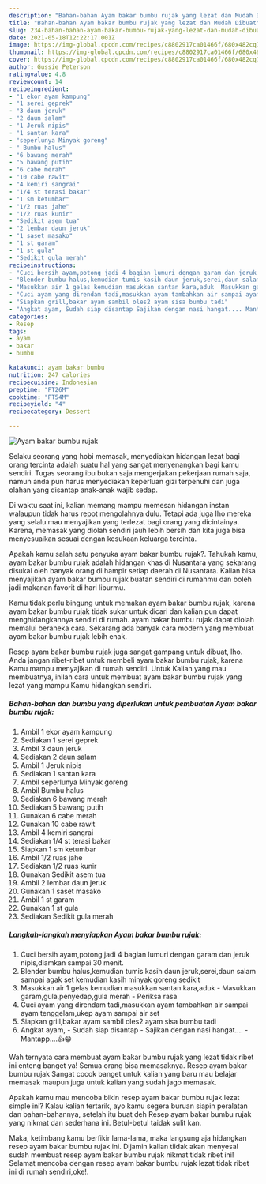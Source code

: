 ```yaml
---
description: "Bahan-bahan Ayam bakar bumbu rujak yang lezat dan Mudah Dibuat"
title: "Bahan-bahan Ayam bakar bumbu rujak yang lezat dan Mudah Dibuat"
slug: 234-bahan-bahan-ayam-bakar-bumbu-rujak-yang-lezat-dan-mudah-dibuat
date: 2021-05-18T12:22:17.001Z
image: https://img-global.cpcdn.com/recipes/c8802917ca01466f/680x482cq70/ayam-bakar-bumbu-rujak-foto-resep-utama.jpg
thumbnail: https://img-global.cpcdn.com/recipes/c8802917ca01466f/680x482cq70/ayam-bakar-bumbu-rujak-foto-resep-utama.jpg
cover: https://img-global.cpcdn.com/recipes/c8802917ca01466f/680x482cq70/ayam-bakar-bumbu-rujak-foto-resep-utama.jpg
author: Gussie Peterson
ratingvalue: 4.8
reviewcount: 14
recipeingredient:
- "1 ekor ayam kampung"
- "1 serei geprek"
- "3 daun jeruk"
- "2 daun salam"
- "1 Jeruk nipis"
- "1 santan kara"
- "seperlunya Minyak goreng"
- " Bumbu halus"
- "6 bawang merah"
- "5 bawang putih"
- "6 cabe merah"
- "10 cabe rawit"
- "4 kemiri sangrai"
- "1/4 st terasi bakar"
- "1 sm ketumbar"
- "1/2 ruas jahe"
- "1/2 ruas kunir"
- "Sedikit asem tua"
- "2 lembar daun jeruk"
- "1 saset masako"
- "1 st garam"
- "1 st gula"
- "Sedikit gula merah"
recipeinstructions:
- "Cuci bersih ayam,potong jadi 4 bagian lumuri dengan garam dan jeruk nipis,diamkan sampai 30 menit."
- "Blender bumbu halus,kemudian tumis kasih daun jeruk,serei,daun salam sampai agak set kemudian kasih minyak goreng sedikit"
- "Masukkan air 1 gelas kemudian masukkan santan kara,aduk  Masukkan garam,gula,penyedap,gula merah Periksa rasa"
- "Cuci ayam yang direndam tadi,masukkan ayam tambahkan air sampai ayam tenggelam,ukep ayam sampai air set"
- "Siapkan grill,bakar ayam sambil oles2 ayam sisa bumbu tadi"
- "Angkat ayam, Sudah siap disantap Sajikan dengan nasi hangat.... Mantapp....👍😁"
categories:
- Resep
tags:
- ayam
- bakar
- bumbu

katakunci: ayam bakar bumbu 
nutrition: 247 calories
recipecuisine: Indonesian
preptime: "PT26M"
cooktime: "PT54M"
recipeyield: "4"
recipecategory: Dessert

---
```



![Ayam bakar bumbu rujak](https://img-global.cpcdn.com/recipes/c8802917ca01466f/680x482cq70/ayam-bakar-bumbu-rujak-foto-resep-utama.jpg)

Selaku seorang yang hobi memasak, menyediakan hidangan lezat bagi orang tercinta adalah suatu hal yang sangat menyenangkan bagi kamu sendiri. Tugas seorang ibu bukan saja mengerjakan pekerjaan rumah saja, namun anda pun harus menyediakan keperluan gizi terpenuhi dan juga olahan yang disantap anak-anak wajib sedap.

Di waktu  saat ini, kalian memang mampu memesan hidangan instan walaupun tidak harus repot mengolahnya dulu. Tetapi ada juga lho mereka yang selalu mau menyajikan yang terlezat bagi orang yang dicintainya. Karena, memasak yang diolah sendiri jauh lebih bersih dan kita juga bisa menyesuaikan sesuai dengan kesukaan keluarga tercinta. 



Apakah kamu salah satu penyuka ayam bakar bumbu rujak?. Tahukah kamu, ayam bakar bumbu rujak adalah hidangan khas di Nusantara yang sekarang disukai oleh banyak orang di hampir setiap daerah di Nusantara. Kalian bisa menyajikan ayam bakar bumbu rujak buatan sendiri di rumahmu dan boleh jadi makanan favorit di hari liburmu.

Kamu tidak perlu bingung untuk memakan ayam bakar bumbu rujak, karena ayam bakar bumbu rujak tidak sukar untuk dicari dan kalian pun dapat menghidangkannya sendiri di rumah. ayam bakar bumbu rujak dapat diolah memalui beraneka cara. Sekarang ada banyak cara modern yang membuat ayam bakar bumbu rujak lebih enak.

Resep ayam bakar bumbu rujak juga sangat gampang untuk dibuat, lho. Anda jangan ribet-ribet untuk membeli ayam bakar bumbu rujak, karena Kamu mampu menyajikan di rumah sendiri. Untuk Kalian yang mau membuatnya, inilah cara untuk membuat ayam bakar bumbu rujak yang lezat yang mampu Kamu hidangkan sendiri.

<!--inarticleads1-->

##### Bahan-bahan dan bumbu yang diperlukan untuk pembuatan Ayam bakar bumbu rujak:

1. Ambil 1 ekor ayam kampung
1. Sediakan 1 serei geprek
1. Ambil 3 daun jeruk
1. Sediakan 2 daun salam
1. Ambil 1 Jeruk nipis
1. Sediakan 1 santan kara
1. Ambil seperlunya Minyak goreng
1. Ambil  Bumbu halus
1. Sediakan 6 bawang merah
1. Sediakan 5 bawang putih
1. Gunakan 6 cabe merah
1. Gunakan 10 cabe rawit
1. Ambil 4 kemiri sangrai
1. Sediakan 1/4 st terasi bakar
1. Siapkan 1 sm ketumbar
1. Ambil 1/2 ruas jahe
1. Sediakan 1/2 ruas kunir
1. Gunakan Sedikit asem tua
1. Ambil 2 lembar daun jeruk
1. Gunakan 1 saset masako
1. Ambil 1 st garam
1. Gunakan 1 st gula
1. Sediakan Sedikit gula merah




<!--inarticleads2-->

##### Langkah-langkah menyiapkan Ayam bakar bumbu rujak:

1. Cuci bersih ayam,potong jadi 4 bagian lumuri dengan garam dan jeruk nipis,diamkan sampai 30 menit.
1. Blender bumbu halus,kemudian tumis kasih daun jeruk,serei,daun salam sampai agak set kemudian kasih minyak goreng sedikit
1. Masukkan air 1 gelas kemudian masukkan santan kara,aduk  - Masukkan garam,gula,penyedap,gula merah - Periksa rasa
1. Cuci ayam yang direndam tadi,masukkan ayam tambahkan air sampai ayam tenggelam,ukep ayam sampai air set
1. Siapkan grill,bakar ayam sambil oles2 ayam sisa bumbu tadi
1. Angkat ayam, - Sudah siap disantap - Sajikan dengan nasi hangat.... - Mantapp....👍😁




Wah ternyata cara membuat ayam bakar bumbu rujak yang lezat tidak ribet ini enteng banget ya! Semua orang bisa memasaknya. Resep ayam bakar bumbu rujak Sangat cocok banget untuk kalian yang baru mau belajar memasak maupun juga untuk kalian yang sudah jago memasak.

Apakah kamu mau mencoba bikin resep ayam bakar bumbu rujak lezat simple ini? Kalau kalian tertarik, ayo kamu segera buruan siapin peralatan dan bahan-bahannya, setelah itu buat deh Resep ayam bakar bumbu rujak yang nikmat dan sederhana ini. Betul-betul taidak sulit kan. 

Maka, ketimbang kamu berfikir lama-lama, maka langsung aja hidangkan resep ayam bakar bumbu rujak ini. Dijamin kalian tiidak akan menyesal sudah membuat resep ayam bakar bumbu rujak nikmat tidak ribet ini! Selamat mencoba dengan resep ayam bakar bumbu rujak lezat tidak ribet ini di rumah sendiri,oke!.

